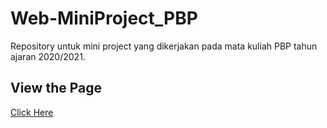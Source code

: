 # Web-MiniProject_PBP
Repository untuk mini project yang dikerjakan pada mata kuliah PBP tahun ajaran 2020/2021.

## View the Page
[Click Here](https://dailyanimal.000webhostapp.com)

